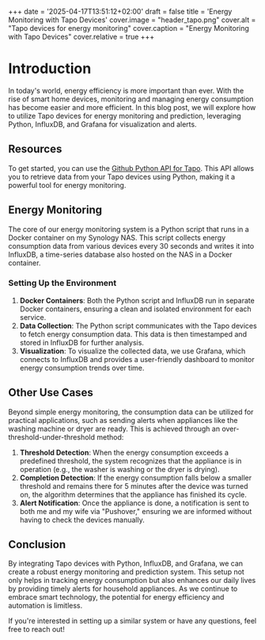 +++
date = '2025-04-17T13:51:12+02:00'
draft = false
title = 'Energy Monitoring with Tapo Devices'
cover.image = "header_tapo.png" 
cover.alt = "Tapo devices for energy monitoring" 
cover.caption = "Energy Monitoring with Tapo Devices" 
cover.relative = true
+++

# Introduction

In today's world, energy efficiency is more important than ever. With the rise of smart home devices, monitoring and managing energy consumption has become easier and more efficient. In this blog post, we will explore how to utilize Tapo devices for energy monitoring and prediction, leveraging Python, InfluxDB, and Grafana for visualization and alerts.

## Resources

To get started, you can use the [Github Python API for Tapo](https://github.com/mihai-dinculescu/tapo). This API allows you to retrieve data from your Tapo devices using Python, making it a powerful tool for energy monitoring.

## Energy Monitoring

The core of our energy monitoring system is a Python script that runs in a Docker container on my Synology NAS. This script collects energy consumption data from various devices every 30 seconds and writes it into InfluxDB, a time-series database also hosted on the NAS in a Docker container.

### Setting Up the Environment

1. **Docker Containers**: Both the Python script and InfluxDB run in separate Docker containers, ensuring a clean and isolated environment for each service.
2. **Data Collection**: The Python script communicates with the Tapo devices to fetch energy consumption data. This data is then timestamped and stored in InfluxDB for further analysis.
3. **Visualization**: To visualize the collected data, we use Grafana, which connects to InfluxDB and provides a user-friendly dashboard to monitor energy consumption trends over time.

## Other Use Cases

Beyond simple energy monitoring, the consumption data can be utilized for practical applications, such as sending alerts when appliances like the washing machine or dryer are ready. This is achieved through an over-threshold-under-threshold method:

1. **Threshold Detection**: When the energy consumption exceeds a predefined threshold, the system recognizes that the appliance is in operation (e.g., the washer is washing or the dryer is drying).
2. **Completion Detection**: If the energy consumption falls below a smaller threshold and remains there for 5 minutes after the device was turned on, the algorithm determines that the appliance has finished its cycle.
3. **Alert Notification**: Once the appliance is done, a notification is sent to both me and my wife via "Pushover," ensuring we are informed without having to check the devices manually.

## Conclusion

By integrating Tapo devices with Python, InfluxDB, and Grafana, we can create a robust energy monitoring and prediction system. This setup not only helps in tracking energy consumption but also enhances our daily lives by providing timely alerts for household appliances. As we continue to embrace smart technology, the potential for energy efficiency and automation is limitless.

If you're interested in setting up a similar system or have any questions, feel free to reach out!